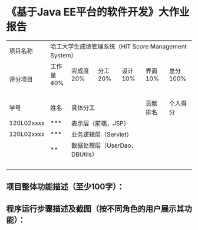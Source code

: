 # 《基于Java EE平台的软件开发》大作业报告

<table>
<tr>
<td>项目名称</td>
<td  colspan="6">哈工大学生成绩管理系统（HIT Score Management System）</td>
</tr>
<tr>
<td rowspan="2">评分项目</td>
<td>工作量<br>40%</td>
<td>完成度<br>20%</td>
<td>分工<br>20%</td>
<td>设计<br>10%</td>
<td>界面<br>10%</td>
<td>总分<br>100%</td>
</tr>
<tr>
<td>&nbsp;</td>
<td> </td>
<td></td>
<td></td>
<td></td>
<td></td>
</tr>
<tr>
<td>学号</td>
<td>姓名</td>
<td colspan="3">具体分工</td>
<td>贡献排名</td>
<td>个人得分</td>
</tr>
<tr>
<td>120L02xxxx</td>
<td>***</td>
<td colspan="3">表示层（前端，JSP）</td>
<td></td>
<td></td>
</tr>
<tr>
<td>120L02xxxx</td>
<td>***</td>
<td colspan="3">业务逻辑层（Servlet）</td>
<td></td>
<td></td>
</tr>
<tr>
<td>&nbsp;</td>
<td>**</td>
<td colspan="3">数据处理层（UserDao、DBUtils）</td>
<td></td>
<td></td>
</tr>
<tr>
<td>&nbsp;</td>
<td></td>
<td colspan="3"></td>
<td></td>
<td></td>
</tr>
</table>

## 项目整体功能描述（至少100字）：

## 程序运行步骤描述及截图（按不同角色的用户展示其功能）：